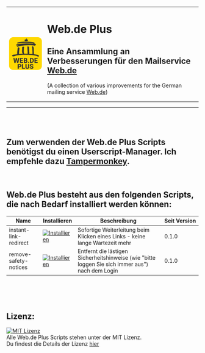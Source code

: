 <table><tr><td>

[![icon](https://raw.githubusercontent.com/Sv443/Web.de-Plus/master/icons/icon_200x200.png)](https://github.com/Sv443/Web.de-Plus)

</td><td>

# Web.de Plus
## Eine Ansammlung an Verbesserungen für den Mailservice [Web.de](https://web.de/)
(A collection of various improvements for the German mailing service [Web.de](https://web.de/))

</td></tr></table>

---

<br><br>

## Zum verwenden der Web.de Plus Scripts benötigst du einen Userscript-Manager. Ich empfehle dazu [Tampermonkey](https://www.tampermonkey.net/).


<br>

## Web.de Plus besteht aus den folgenden Scripts, die nach Bedarf installiert werden können:

| Name | Installieren | Beschreibung | Seit&nbsp;Version |
| --- | --- | --- | --- |
| instant-link-redirect | [![Installieren](https://img.shields.io/badge/Installieren-%E2%96%BA-brightgreen)](https://raw.githubusercontent.com/Sv443/Web.de-Plus/master/scripts/instant-link-redirect.user.js) |Sofortige Weiterleitung beim Klicken eines Links - keine lange Wartezeit mehr | 0.1.0 |
| remove-safety-notices | [![Installieren](https://img.shields.io/badge/Installieren-%E2%96%BA-brightgreen)](https://raw.githubusercontent.com/Sv443/Web.de-Plus/master/scripts/remove-safety-notices.user.js) | Entfernt die lästigen Sicherheitshinweise (wie "bitte loggen Sie sich immer aus") nach dem Login | 0.1.0 |

<br><br><br>

## Lizenz:
[![MIT Lizenz](https://img.shields.io/github/license/Sv443/Web.de-Plus)](https://sv443.net/LICENSE)  
Alle Web.de Plus Scripts stehen unter der MIT Lizenz.  
Du findest die Details der Lizenz [hier](https://sv443.net/LICENSE)